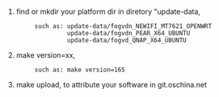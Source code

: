 

1. find or mkdir your platform dir in diretory "update-data,

			such as: update-data/fogvdn_NEWIFI_MT7621_OPENWRT
					 update-data/fogvdn_PEAR_X64_UBUNTU
					 update-data/fogvd_QNAP_X64_UBUNTU


2. make version=xx,

			such as: make version=165


3. make upload, to attribute your software in git.oschina.net






